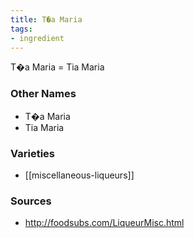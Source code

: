 ```yaml
---
title: T�a Maria
tags:
- ingredient
---
```

T�a Maria = Tia Maria

### Other Names

* T�a Maria
* Tia Maria

### Varieties

* [[miscellaneous-liqueurs]]

### Sources
* http://foodsubs.com/LiqueurMisc.html
